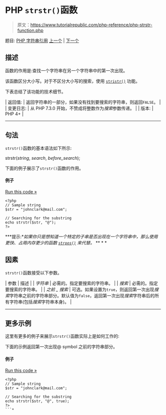 # PHP `strstr()`函数

> 原文：<https://www.tutorialrepublic.com/php-reference/php-strstr-function.php>

题目: [PHP 字符串引用](php-string-functions.php) [上一个](php-strspn-function.php) | [下一个](php-strtok-function.php)

## 描述

函数的作用是:查找一个字符串在另一个字符串中的第一次出现。

该函数区分大小写。对于不区分大小写的搜索，使用 [`stristr()`](php-stristr-function.php) 功能。

下表总结了该功能的技术细节。

| 返回值: | 返回字符串的一部分，如果没有找到要搜索的字符串，则返回`FALSE`。 |
| 变更日志: | 从 PHP 7.3.0 开始，不赞成将整数作为*搜索*参数传递。 |
| 版本: | PHP 4+ |

* * *

## 句法

`strstr()`函数的基本语法如下所示:

strstr(*string*, *search*, *before_search*);

下面的例子展示了`strstr()`函数的作用。

#### 例子

[Run this code »](../codelab.php?topic=php&file=find-the-first-occurrence-of-a-substring-within-a-string "Run this code to view the output")

```
<?php
// Sample string
$str = "johnclark@mail.com";

// Searching for the substring
echo strstr($str, "@");
?>
```

 ***提示:**如果你只是想知道一个特定的子串是否出现在一个字符串中，那么使用更快、占用内存更少的函数 [`strpos()`](php-strpos-function.php) 来代替。*  ** * *

## 因素

`strstr()`函数接受以下参数。

| 参数 | 描述 |
| *字符串* | 必需的。指定要搜索的字符串。 |
| *搜索* | 必需的。指定要搜索的字符串。 |
| *之前 _ 搜索* | 可选。如果设置为`true`，则返回第一次出现*搜索*字符串之前的字符串部分。默认值为`false`，返回第一次出现*搜索*字符串后的所有字符串(包括*搜索*字符串本身)。 |

* * *

## 更多示例

这里有更多的例子来展示`strstr()`函数实际上是如何工作的:

下面的示例返回第一次出现@ symbol 之前的字符串部分。

#### 例子

[Run this code »](../codelab.php?topic=php&file=get-the-part-of-string-before-first-occurrence-of-a-character "Run this code to view the output")

```
<?php
// Sample string
$str = "johnclark@mail.com";

// Searching for the substring
echo strstr($str, "@", true);
?>
```*